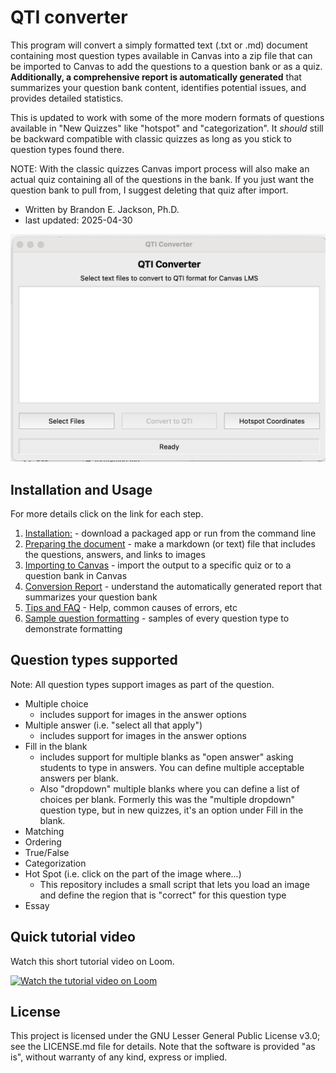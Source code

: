 # QTI converter

This program will convert a simply formatted text (.txt or .md) document containing most question types available in Canvas into a zip file that can be imported to Canvas to add the questions to a question bank or as a quiz. **Additionally, a comprehensive report is automatically generated** that summarizes your question bank content, identifies potential issues, and provides detailed statistics.

This is updated to work with some of the more modern formats of questions available in "New Quizzes" like "hotspot" and "categorization". It *should* still be backward compatible with classic quizzes as long as you stick to question types found there. 

NOTE: With the classic quizzes Canvas import process will also make an actual quiz containing all of the questions in the bank. If you just want the question bank to pull from, I suggest deleting that quiz after import.

+ Written by Brandon E. Jackson, Ph.D.  
+ last updated: 2025-04-30  

![main screen](docs/images/mainWindow.png)

## Installation and Usage
For more details click on the link for each step.

1. [Installation:](./docs/installation.md) - download a packaged app or run from the command line
2. [Preparing the document](docs/formatting.md) - make a markdown (or text) file that includes the questions, answers, and links to images
3. [Importing to Canvas](docs/importing.md) - import the output to a specific quiz or to a question bank in Canvas
4. [Conversion Report](docs/report_feature.md) - understand the automatically generated report that summarizes your question bank
5. [Tips and FAQ](docs/FAQ.md) - Help, common causes of errors, etc
6. [Sample question formatting](docs/samples.md) - samples of every question type to demonstrate formatting

## Question types supported
Note: All question types support images as part of the question.

+ Multiple choice 
  + includes support for images in the answer options
+ Multiple answer (i.e. "select all that apply")
  + includes support for images in the answer options
+ Fill in the blank 
  + includes support for multiple blanks as "open answer" asking students to type in answers. You can define multiple acceptable answers per blank.
  + Also "dropdown" multiple blanks where you can define a list of choices per blank. Formerly this was the "multiple dropdown" question type, but in new quizzes, it's an option under Fill in the blank.
+ Matching
+ Ordering
+ True/False
+ Categorization
+ Hot Spot (i.e. click on the part of the image where...)
  + This repository includes a small script that lets you load an image and define the region that is "correct" for this question type
+ Essay
  
## Quick tutorial video

Watch this short tutorial video on Loom.

[![Watch the tutorial video on Loom](https://cdn.loom.com/sessions/thumbnails/c2cfa3972dc845dea699e076b0ab529d-af93f3cec51bedd5-full-play.gif)](https://www.loom.com/share/c2cfa3972dc845dea699e076b0ab529d)

## License

This project is licensed under the GNU Lesser General Public License v3.0; see the LICENSE.md file for details. Note that the software is provided "as is", without warranty of any kind, express or implied.
